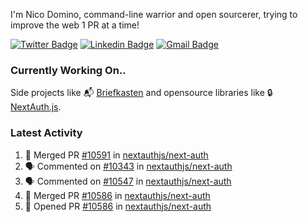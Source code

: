 
I'm Nico Domino, command-line warrior and open sourcerer, trying to improve the web 1 PR at a time!

[![Twitter Badge](https://img.shields.io/badge/-@ndom91-1ca0f1?style=flat-square&labelColor=1ca0f1&logo=twitter&logoColor=white&link=https://twitter.com/ndom91)](https://twitter.com/ndom91) [![Linkedin Badge](https://img.shields.io/badge/-ndom91-blue?style=flat-square&logo=Linkedin&logoColor=white&link=https://www.linkedin.com/in/ndom91/)](https://www.linkedin.com/in/ndom91/) [![Gmail Badge](https://img.shields.io/badge/-yo@ndo.dev-c14438?style=flat-square&logo=mail.ru&logoColor=white&link=mailto:yo@ndo.dev)](mailto:yo@ndo.dev)

### Currently Working On..

Side projects like 📬 [Briefkasten](https://briefkastenhq.com) and opensource libraries like 🔒 [NextAuth.js](https://github.com/nextauthjs/next-auth).

<!--START_SECTION_PROFILE_VIEWS:readme-info-->
<!--END_SECTION_PROFILE_VIEWS:readme-info-->

<!--START_SECTION_DAILY_COMMIT:readme-info-->
<!--END_SECTION_DAILY_COMMIT:readme-info-->

<!--START_SECTION_WEEKLY_COMMIT:readme-info-->
<!--END_SECTION_WEEKLY_COMMIT:readme-info-->

### Latest Activity

<!--START_SECTION:activity-->
1. 🎉 Merged PR [#10591](https://github.com/nextauthjs/next-auth/pull/10591) in [nextauthjs/next-auth](https://github.com/nextauthjs/next-auth)
2. 🗣 Commented on [#10343](https://github.com/nextauthjs/next-auth/issues/10343#issuecomment-2056233790) in [nextauthjs/next-auth](https://github.com/nextauthjs/next-auth)
3. 🗣 Commented on [#10547](https://github.com/nextauthjs/next-auth/issues/10547#issuecomment-2056225334) in [nextauthjs/next-auth](https://github.com/nextauthjs/next-auth)
4. 🎉 Merged PR [#10586](https://github.com/nextauthjs/next-auth/pull/10586) in [nextauthjs/next-auth](https://github.com/nextauthjs/next-auth)
5. 💪 Opened PR [#10586](https://github.com/nextauthjs/next-auth/pull/10586) in [nextauthjs/next-auth](https://github.com/nextauthjs/next-auth)
<!--END_SECTION:activity-->
